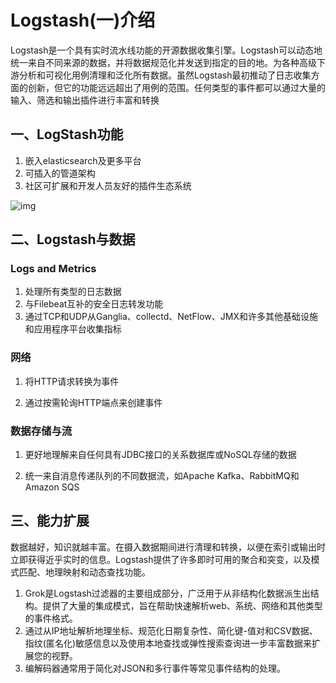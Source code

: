 # Logstash(一)介绍

Logstash是一个具有实时流水线功能的开源数据收集引擎。Logstash可以动态地统一来自不同来源的数据，并将数据规范化并发送到指定的目的地。为各种高级下游分析和可视化用例清理和泛化所有数据。虽然Logstash最初推动了日志收集方面的创新，但它的功能远远超出了用例的范围。任何类型的事件都可以通过大量的输入、筛选和输出插件进行丰富和转换

## 一、LogStash功能

1. 嵌入elasticsearch及更多平台
2. 可插入的管道架构
3. 社区可扩展和开发人员友好的插件生态系统

![img](https://www.elastic.co/guide/en/logstash/current/static/images/logstash.png)



## 二、Logstash与数据

### Logs and Metrics

1. 处理所有类型的日志数据
2. 与Filebeat互补的安全日志转发功能
3. 通过TCP和UDP从Ganglia、collectd、NetFlow、JMX和许多其他基础设施和应用程序平台收集指标



### 网络

1. 将HTTP请求转换为事件

2. 通过按需轮询HTTP端点来创建事件



### 数据存储与流

1. 更好地理解来自任何具有JDBC接口的关系数据库或NoSQL存储的数据

2. 统一来自消息传递队列的不同数据流，如Apache Kafka、RabbitMQ和Amazon SQS



##  三、能力扩展

数据越好，知识就越丰富。在摄入数据期间进行清理和转换，以便在索引或输出时立即获得近乎实时的信息。Logstash提供了许多即时可用的聚合和突变，以及模式匹配、地理映射和动态查找功能。

1. Grok是Logstash过滤器的主要组成部分，广泛用于从非结构化数据派生出结构。提供了大量的集成模式，旨在帮助快速解析web、系统、网络和其他类型的事件格式。
2. 通过从IP地址解析地理坐标、规范化日期复杂性、简化键-值对和CSV数据、指纹(匿名化)敏感信息以及使用本地查找或弹性搜索查询进一步丰富数据来扩展您的视野。
3. 编解码器通常用于简化对JSON和多行事件等常见事件结构的处理。